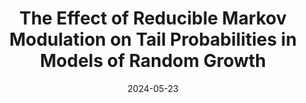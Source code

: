 ---
title: "The Effect of Reducible Markov Modulation on Tail Probabilities in Models of Random Growth"
collection: publications
link: https://arxiv.org/abs/2405.13556
date: 2024-05-23
coauthor: "Brendan K. Beare"
---